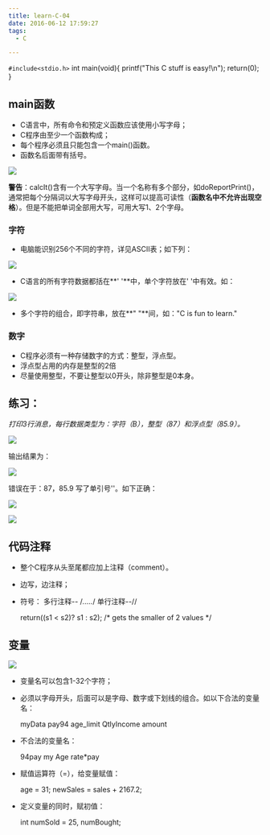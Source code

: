 ```yaml
---
title: learn-C-04
date: 2016-06-12 17:59:27
tags:
  - C

---
```



`#include<stdio.h>`
    int main(void){
      printf("This C stuff is easy!\n");
      return(0);
    }

<!-- more -->

## main函数 ##

- C语言中，所有命令和预定义函数应该使用小写字母；
- C程序由至少一个函数构成；
- 每个程序必须且只能包含一个main()函数。
- 函数名后面带有括号。

![](http://ww3.sinaimg.cn/large/691a3013gw1f4r8mgkbc0j20at02vmx3.jpg)

**警告**：calcIt()含有一个大写字母。当一个名称有多个部分，如doReportPrint()，通常把每个分隔词以大写字母开头，这样可以提高可读性（**函数名中不允许出现空格**）。但是不能把单词全部用大写，可用大写1、2个字母。

### 字符 ###

- 电脑能识别256个不同的字符，详见ASCII表；如下列：

![](http://ww2.sinaimg.cn/large/691a3013gw1f4r8zejlhuj207q012q2p.jpg)

- C语言的所有字符数据都括在**' '**中，单个字符放在' '中有效。如：

![](http://ww3.sinaimg.cn/large/691a3013gw1f4r95pzvolj20ap039mx4.jpg)

- 多个字符的组合，即字符串，放在**" "**间，如："C is fun to learn."

### 数字 ###

- C程序必须有一种存储数字的方式：整型，浮点型。
- 浮点型占用的内存是整型的2倍
- 尽量使用整型，不要让整型以0开头，除非整型是0本身。

## 练习： ##

*打印3行消息，每行数据类型为：字符（B），整型（87）和浮点型（85.9）。*

![](http://ww3.sinaimg.cn/large/691a3013gw1f4s53dcecfj20d805u3zm.jpg)

输出结果为：

![](http://ww3.sinaimg.cn/large/691a3013gw1f4s54495esj206k01qjrj.jpg)

错误在于：87，85.9 写了单引号''。如下正确：

![](http://ww1.sinaimg.cn/large/691a3013gw1f4s55ytoytj20c505u0tn.jpg)

![](http://ww2.sinaimg.cn/large/691a3013gw1f4s56fyqwvj206v01z3yo.jpg)


## 代码注释 ##

- 整个C程序从头至尾都应加上注释（comment）。
- 边写，边注释；
- 符号： 多行注释-- /*.....*/   单行注释--//

    return((s1 < s2)? s1 : s2); /* gets the smaller of 2 values */

## 变量 ##

![](http://ww3.sinaimg.cn/large/691a3013gw1f4tbtei1wjj20g006674y.jpg)

- 变量名可以包含1-32个字符；
- 必须以字母开头，后面可以是字母、数字或下划线的组合。如以下合法的变量名：

    myData   pay94   age_limit   QtlyIncome   amount

- 不合法的变量名：

    94pay   my Age    rate*pay

- 赋值运算符（=），给变量赋值：

    age = 31;
    newSales = sales + 2167.2;

- 定义变量的同时，赋初值：

    int numSold = 25, numBought;

